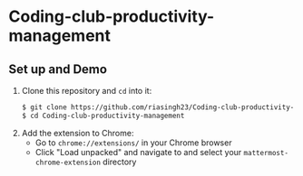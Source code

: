 # Coding-club-productivity-management

## Set up and Demo

1. Clone this repository and `cd` into it:
    ```bash
    $ git clone https://github.com/riasingh23/Coding-club-productivity-management.git
    $ cd Coding-club-productivity-management
    ```
5. Add the extension to Chrome:
    * Go to `chrome://extensions/` in your Chrome browser
    * Click "Load unpacked" and navigate to and select your `mattermost-chrome-extension` directory
